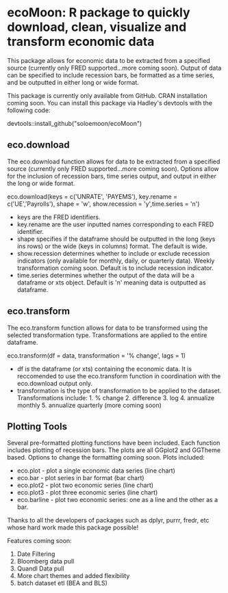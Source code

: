 # ecoMoon: R package to quickly download, clean, visualize and transform economic data
This package allows for economic data to be extracted from a specified source (currently only FRED supported...more coming soon). Output of data can be specified to include recession bars, be formatted as a time series, and be outputted in either long or wide format.

This package is currently only available from GitHub. CRAN installation coming soon. You can install this package via Hadley's devtools with the following code:

devtools::install_github("soloemoon/ecoMoon")

## eco.download

The eco.download function allows for data to be extracted from a specified source (currently only FRED supported...more coming soon). Options allow for the inclusion of recession bars, time series output, and output in either the long or wide format.

eco.download(keys = c('UNRATE', 'PAYEMS'), key.rename = c('UE','Payrolls'), shape = 'w', show.recession = 'y',time.series = 'n') 
  * keys are the FRED identifiers. 
  * key.rename are the user inputted names corresponding to each FRED identifier. 
  * shape specifies if the dataframe should be outputted in the long (keys ins rows) or the wide (keys in columns) format. The default        is wide.
  * show.recession determines whether to include or exclude recession indicators (only available for monthly, daily, or quarterly data).      Weekly transformation coming soon. Default is to include recession indicator.
  * time.series determines whether the output of the data will be a dataframe or xts object. Default is 'n' meaning data is outputted as      dataframe.

## eco.transform

The eco.transform function allows for data to be transformed using the selected transformation type. Transformations are applied to the entire dataframe.

eco.transform(df = data, transformation = '% change', lags = 1)
  * df is the dataframe (or xts) containing the economic data. It is reccomended to use the eco.transform function in coordination with      the eco.download output only.
  * transformation is the type of transformation to be applied to the dataset.
      Transformations include:
        1. % change
        2. difference
        3. log
        4. annualize monthly
        5. annualize quarterly
      (more coming soon)

## Plotting Tools

Several pre-formatted plotting functions have been included. Each function includes plotting of recession bars. The plots are all GGplot2 and GGTheme based. Options to change the formatting coming soon. Plots included:
   * eco.plot - plot a single economic data series (line chart)
   * eco.bar - plot series in bar format (bar chart)
   * eco.plot2 - plot two economic series (line chart)
   * eco.plot3 - plot three economic series (line chart)
   * eco.barline - plot two economic series: one as  a line and the other as a bar.
   
Thanks to all the developers of packages such as dplyr, purrr, fredr, etc whose hard work made this package possible!

Features coming soon: 
1. Date Filtering
2. Bloomberg data pull
3. Quandl Data pull
4. More chart themes and added flexibility
5. batch dataset etl (BEA and BLS)
